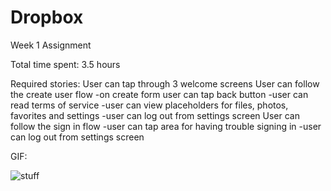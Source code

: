 Dropbox
=======

Week 1 Assignment

Total time spent: 3.5 hours

Required stories:
User can tap through 3 welcome screens
User can follow the create user flow
-on create form user can tap back button
-user can read terms of service
-user can view placeholders for files, photos, favorites and settings
-user can log out from settings screen
User can follow the sign in flow
-user can tap area for having trouble signing in
-user can log out from settings screen

GIF:

![stuff](https://cloud.githubusercontent.com/assets/8905121/4621938/689e8a48-5333-11e4-95f5-8873ad3265a1.gif)

